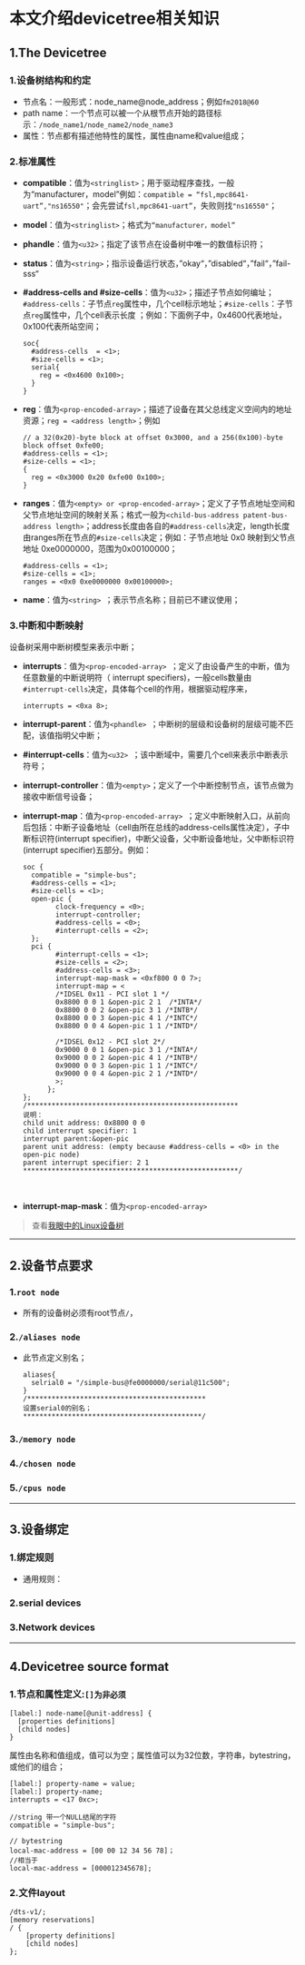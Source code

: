 

# 本文介绍devicetree相关知识

## 1.The Devicetree

### 1.设备树结构和约定

- 节点名：一般形式：node_name@node_address；例如`fm2018@60`
- path name：一个节点可以被一个从根节点开始的路径标示：`/node_name1/node_name2/node_name3`
- 属性：节点都有描述他特性的属性，属性由name和value组成；

### 2.标准属性

- **compatible**：值为`<stringlist>`；用于驱动程序查找，一般为“manufacturer，model”例如：`compatible = “fsl,mpc8641-uart”,"ns16550"`；会先尝试`fsl,mpc8641-uart”`，失败则找`"ns16550"`；

- **model**：值为`<stringlist>`；格式为`“manufacturer，model”`

- **phandle**：值为`<u32>`；指定了该节点在设备树中唯一的数值标识符；

- **status**：值为`<string>`；指示设备运行状态，”okay“，”disabled“，”fail“，”fail-sss“

- **#address-cells and #size-cells**：值为`<u32>`；描述子节点如何编址；`#address-cells`：子节点`reg`属性中，几个cell标示地址；`#size-cells`：子节点`reg`属性中，几个cell表示长度 ；例如：下面例子中，0x4600代表地址，0x100代表所站空间；

  ```
  soc{
    #address-cells  = <1>;
    #size-cells = <1>;
    serial{
      reg = <0x4600 0x100>;
    }
  }
  ```

- **reg**：值为`<prop-encoded-array>`；描述了设备在其父总线定义空间内的地址资源；`reg = <address length>`；例如

  ```
  // a 32(0x20)-byte block at offset 0x3000, and a 256(0x100)-byte block offset 0xfe00;
  #address-cells = <1>;
  #size-cells = <1>;
  {
  	reg = <0x3000 0x20 0xfe00 0x100>;
  }
  ```

- **ranges**：值为`<empty> or <prop-encoded-array>`；定义了子节点地址空间和父节点地址空间的映射关系；格式一般为`<child-bus-address patent-bus-address length>`；address长度由各自的`#address-cells`决定，length长度由ranges所在节点的`#size-cells`决定；例如：子节点地址 0x0 映射到父节点地址 0xe0000000，范围为0x00100000；

  ```
  #address-cells = <1>;
  #size-cells = <1>;
  ranges = <0x0 0xe0000000 0x00100000>;
  ```

- **name**：值为`<string> `；表示节点名称；目前已不建议使用；

### 3.中断和中断映射

设备树采用中断树模型来表示中断；

- **interrupts**：值为`<prop-encoded-array> `；定义了由设备产生的中断，值为任意数量的中断说明符（ interrupt specifiers)，一般cells数量由`#interrupt-cells`决定，具体每个cell的作用，根据驱动程序来，

  ```
  interrupts = <0xa 8>;
  ```

- **interrupt-parent**：值为`<phandle> `；中断树的层级和设备树的层级可能不匹配，该值指明父中断；

- **#interrupt-cells**：值为`<u32> `；该中断域中，需要几个cell来表示中断表示符号；

- **interrupt-controller**：值为`<empty>`；定义了一个中断控制节点，该节点做为接收中断信号设备；

- **interrupt-map**：值为`<prop-encoded-array> `；定义中断映射入口，从前向后包括：中断子设备地址（cell由所在总线的address-cells属性决定），子中断标识符(interrupt specifier)，中断父设备，父中断设备地址，父中断标识符(interrupt specifier)五部分。例如：

  ```
  soc {
    compatible = "simple-bus";
    #address-cells = <1>;
    #size-cells = <1>;
    open-pic {
          clock-frequency = <0>;
          interrupt-controller;
          #address-cells = <0>;
          #interrupt-cells = <2>;
    };
    pci {
          #interrupt-cells = <1>;
          #size-cells = <2>;
          #address-cells = <3>;
          interrupt-map-mask = <0xf800 0 0 7>;
          interrupt-map = <
          /*IDSEL 0x11 - PCI slot 1 */
          0x8800 0 0 1 &open-pic 2 1  /*INTA*/
          0x8800 0 0 2 &open-pic 3 1 /*INTB*/
          0x8800 0 0 3 &open-pic 4 1 /*INTC*/
          0x8800 0 0 4 &open-pic 1 1 /*INTD*/

          /*IDSEL 0x12 - PCI slot 2*/
          0x9000 0 0 1 &open-pic 3 1 /*INTA*/
          0x9000 0 0 2 &open-pic 4 1 /*INTB*/
          0x9000 0 0 3 &open-pic 1 1 /*INTC*/
          0x9000 0 0 4 &open-pic 2 1 /*INTD*/
          >;
        };
  };
  /****************************************************
  说明：
  child unit address: 0x8800 0 0
  child interrupt specifier: 1
  interrupt parent:&open-pic
  parent unit address: (empty because #address-cells = <0> in the open-pic node)
  parent interrupt specifier: 2 1
  *****************************************************/
  ```

  ​

- **interrupt-map-mask**：值为`<prop-encoded-array> `

> 查看[我眼中的Linux设备树](http://blog.csdn.net/loongembedded/article/details/51453499)

-----------

## 2.设备节点要求

### 1.`root node`

- 所有的设备树必须有root节点`/`，

### 2.`/aliases node`

- 此节点定义别名；

  ```
  aliases{
    selrial0 = "/simple-bus@fe0000000/serial@11c500";
  }
  /********************************************
  设置serial0的别名；
  ********************************************/

  ```

### 3.`/memory node`

### 4.`/chosen node`

### 5.`/cpus node`

--------

## 3.设备绑定

### 1.绑定规则

- 通用规则：

### 2.serial  devices
### 3.Network devices
-------

## 4.Devicetree source format 

### 1.节点和属性定义:`[]为非必须`

```
[label:] node-name[@unit-address] {
  [properties definitions]
  [child nodes]
}
```
属性由名称和值组成，值可以为空；属性值可以为32位数，字符串，bytestring，或他们的组合；

```
[label:] property-name = value;
[label:] property-name;
interrupts = <17 0xc>;

//string 带一个NULL结尾的字符
compatible = "simple-bus";

// bytestring
local-mac-address = [00 00 12 34 56 78]；
//相当于
local-mac-address = [000012345678];
```

### 2.文件layout

```
/dts-v1/;
[memory reservations]
/ {
    [property definitions]
    [child nodes]
};
```

